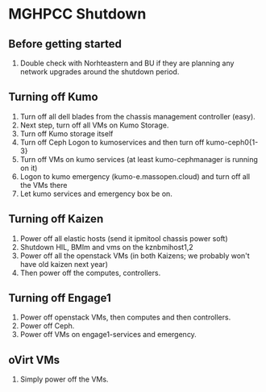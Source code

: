 # MGHPCC Shutdown

## Before getting started

1. Double check with Norhteastern and BU if they are planning any network upgrades around the shutdown period.

## Turning off Kumo

1. Turn off all dell blades from the chassis management controller (easy).
2. Next step, turn off all VMs on Kumo Storage.
3. Turn off Kumo storage itself
4. Turn off Ceph
	Logon to kumoservices and then turn off kumo-ceph0{1-3}
5. Turn off VMs on kumo services (at least kumo-cephmanager is running on it)
6. Logon to kumo emergency (kumo-e.massopen.cloud) and turn off all the VMs there
6. Let kumo services and emergency box be on.

## Turning off Kaizen

1. Power off all elastic hosts (send it ipmitool chassis power soft)
2. Shutdown HIL, BMIm and vms on the kznbmihost1,2
3. Power off all the openstack VMs (in both Kaizens; we probably won't have old kaizen next year)
4. Then power off the computes, controllers.

## Turning off Engage1

1. Power off openstack VMs, then computes and then controllers.
2. Power off Ceph.
3. Power off VMs on engage1-services and emergency.

## oVirt VMs

1. Simply power off the VMs.
